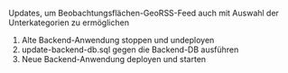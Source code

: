 Updates, um Beobachtungsflächen-GeoRSS-Feed auch mit Auswahl der Unterkategorien zu ermöglichen

1. Alte Backend-Anwendung stoppen und undeployen
2. update-backend-db.sql gegen die Backend-DB ausführen
3. Neue Backend-Anwendung deployen und starten
